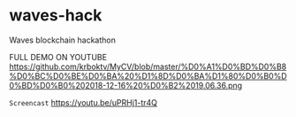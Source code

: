 # waves-hack
Waves blockchain hackathon 

FULL DEMO ON YOUTUBE 
https://github.com/krboktv/MyCV/blob/master/%D0%A1%D0%BD%D0%B8%D0%BC%D0%BE%D0%BA%20%D1%8D%D0%BA%D1%80%D0%B0%D0%BD%D0%B0%202018-12-16%20%D0%B2%2019.06.36.png

```Screencast```
https://youtu.be/uPRHj1-tr4Q
